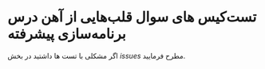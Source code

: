 # تست‌کیس های سوال قلب‌هایی از آهن درس برنامه‌سازی پیشرفته

اگر مشکلی با تست ها داشتید در بخش *issues* مطرح فرمایید.
